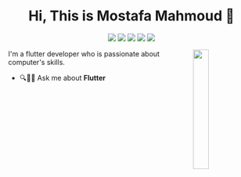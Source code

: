 
<h1 align="center">Hi, This is Mostafa Mahmoud 👋</h1>
<p align="center">
    <a href="https://twitter.com/darshfc"><img src="https://img.shields.io/badge/twitter-%231FA1F1?style=flat&logo=twitter&logoColor=white"/></a>
    <a href="https://www.linkedin.com/in/mostafamahmoudaboads/"><img src="https://img.shields.io/badge/facebook-%230177B5?style=flat&logo=facebook&logoColor=white"/></a>
    <a href="https://www.youtube.com/channel/UCdkYJAgIIZCVFQhCezpnDDg"><img src="https://img.shields.io/badge/youtube-%23FF0000?style=flat&logo=youtube&logoColor=white"/></a>
    <a href="https://www.facebook.com/Mr.mostafamahmod/"><img src="https://img.shields.io/badge/facebook-%23E4415F?style=flat&logo=facebook&logoColor=white"/></a>
    <a href="https://www.udemy.com/user/mostafmahmoud/"><img src="https://img.shields.io/badge/udemy-%23E4415F?style=flat&logo=udemy&logoColor=white"/></a>
  </p>
  
  <img src="https://avatars.githubusercontent.com/u/88770750?s=400&u=afa4dd797ee1e7ed41174826e69cbed30af6cba1&v=4" align="right" width="25%"/>

I'm a flutter developer who is passionate about computer's skills.


- 🔍💬🔭 Ask me about **Flutter**
